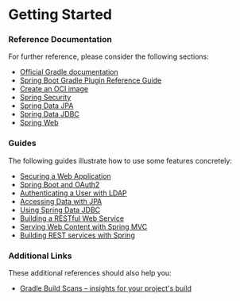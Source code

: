 # Getting Started

### Reference Documentation
For further reference, please consider the following sections:

* [Official Gradle documentation](https://docs.gradle.org)
* [Spring Boot Gradle Plugin Reference Guide](https://docs.spring.io/spring-boot/docs/3.2.6-SNAPSHOT/gradle-plugin/reference/html/)
* [Create an OCI image](https://docs.spring.io/spring-boot/docs/3.2.6-SNAPSHOT/gradle-plugin/reference/html/#build-image)
* [Spring Security](https://docs.spring.io/spring-boot/docs/3.2.6-SNAPSHOT/reference/htmlsingle/index.html#web.security)
* [Spring Data JPA](https://docs.spring.io/spring-boot/docs/3.2.6-SNAPSHOT/reference/htmlsingle/index.html#data.sql.jpa-and-spring-data)
* [Spring Data JDBC](https://docs.spring.io/spring-boot/docs/3.2.6-SNAPSHOT/reference/htmlsingle/index.html#data.sql.jdbc)
* [Spring Web](https://docs.spring.io/spring-boot/docs/3.2.6-SNAPSHOT/reference/htmlsingle/index.html#web)

### Guides
The following guides illustrate how to use some features concretely:

* [Securing a Web Application](https://spring.io/guides/gs/securing-web/)
* [Spring Boot and OAuth2](https://spring.io/guides/tutorials/spring-boot-oauth2/)
* [Authenticating a User with LDAP](https://spring.io/guides/gs/authenticating-ldap/)
* [Accessing Data with JPA](https://spring.io/guides/gs/accessing-data-jpa/)
* [Using Spring Data JDBC](https://github.com/spring-projects/spring-data-examples/tree/master/jdbc/basics)
* [Building a RESTful Web Service](https://spring.io/guides/gs/rest-service/)
* [Serving Web Content with Spring MVC](https://spring.io/guides/gs/serving-web-content/)
* [Building REST services with Spring](https://spring.io/guides/tutorials/rest/)

### Additional Links
These additional references should also help you:

* [Gradle Build Scans – insights for your project's build](https://scans.gradle.com#gradle)

